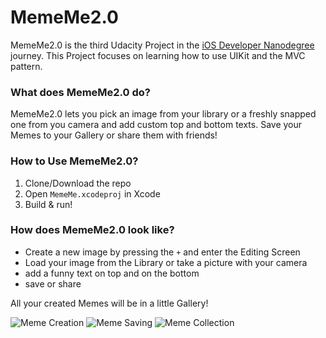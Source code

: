 # MemeMe2.0

MemeMe2.0 is the third Udacity Project in the [iOS Developer Nanodegree](https://www.udacity.com/course/ios-developer-nanodegree--nd003) journey.
This Project focuses on learning how to use UIKit and the MVC pattern. 

### What does MemeMe2.0 do?
MemeMe2.0 lets you pick an image from your library or a freshly snapped one from you camera and add custom top and bottom texts.
Save your Memes to your Gallery or share them with friends!

### How to Use MemeMe2.0?
1. Clone/Download the repo
2. Open `MemeMe.xcodeproj` in Xcode
3. Build & run!

### How does MemeMe2.0 look like?
* Create a new image by pressing the `+` and enter the Editing Screen
* Load your image from the Library or take a picture with your camera
* add a funny text on top and on the bottom
* save or share

All your created Memes will be in a little Gallery!

![Meme Creation](https://user-images.githubusercontent.com/71040326/110642477-59c2cd80-81b3-11eb-9399-fb30963422d5.jpg?raw=true)
![Meme Saving](https://user-images.githubusercontent.com/71040326/110642488-5c252780-81b3-11eb-8758-dc8345de2b24.jpg?raw=true)
![Meme Collection](https://user-images.githubusercontent.com/71040326/110642508-5e878180-81b3-11eb-8564-04ddfa45bb25.jpg?raw=true)
